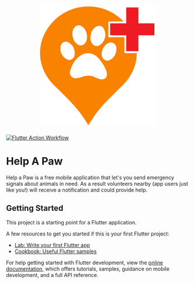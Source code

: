 [Code Lab]: https://docs.flutter.dev/get-started/codelab
[Cookbook]: https://docs.flutter.dev/cookbook
[Flutter]: https://docs.flutter.dev/

<a href="https://github.com/HelpAPaw/Flutter">
  <h1 align="center">
    <picture>
      <img src="https://github.com/HelpAPaw/Flutter/blob/main/assets/images/logo.jpg">
    </picture>
  </h1>
</a>

[![Flutter Action Workflow](https://github.com/HelpAPaw/Flutter/actions/workflows/flutter.yml/badge.svg)](https://github.com/HelpAPaw/Flutter/actions/workflows/flutter.yml)

# Help A Paw

Help a Paw is a free mobile application that let's you send emergency signals about animals in need. As a result volunteers nearby (app users just like you!) will receive a notification and could provide help.

## Getting Started

This project is a starting point for a Flutter application.

A few resources to get you started if this is your first Flutter project:

- [Lab: Write your first Flutter app][Code Lab]
- [Cookbook: Useful Flutter samples][Cookbook]

For help getting started with Flutter development, view the
[online documentation][Flutter], which offers tutorials,
samples, guidance on mobile development, and a full API reference.

